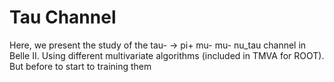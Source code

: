 # Tau Channel

Here, we present the study of the tau- -> pi+ mu- mu- nu_tau channel in Belle II.
Using different multivariate algorithms (included in TMVA for ROOT). But before to start to training them 

   
    
 

